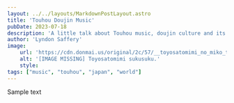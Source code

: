 ```yaml
---
layout: ../../layouts/MarkdownPostLayout.astro
title: 'Touhou Doujin Music'
pubDate: 2023-07-18
description: 'A little talk about Touhou music, doujin culture and its various mediums.'
author: 'Lyndon Saffery'
image:
    url: 'https://cdn.donmai.us/original/2c/57/__toyosatomimi_no_miko_touhou_drawn_by_shigureru__2c577c5d8e4c3c6861f3fc3406723cbf.jpg' 
    alt: '[IMAGE MISSING] Toyosatomimi sukusuku.'
    style:
tags: ["music", "touhou", "japan", "world"]
---
```


Sample text